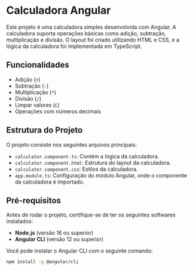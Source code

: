 # Calculadora Angular

Este projeto é uma calculadora simples desenvolvida com Angular. A calculadora suporta operações básicas como adição, subtração, multiplicação e divisão. O layout foi criado utilizando HTML e CSS, e a lógica da calculadora foi implementada em TypeScript.

## Funcionalidades

- Adição (`+`)
- Subtração (`-`)
- Multiplicação (`*`)
- Divisão (`/`)
- Limpar valores (`C`)
- Operações com números decimais

## Estrutura do Projeto

O projeto consiste nos seguintes arquivos principais:

- `calculator.component.ts`: Contém a lógica da calculadora.
- `calculator.component.html`: Estrutura do layout da calculadora.
- `calculator.component.css`: Estilos da calculadora.
- `app.module.ts`: Configuração do módulo Angular, onde o componente da calculadora é importado.

## Pré-requisitos

Antes de rodar o projeto, certifique-se de ter os seguintes softwares instalados:

- **Node.js** (versão 16 ou superior)
- **Angular CLI** (versão 12 ou superior)

Você pode instalar o Angular CLI com o seguinte comando:

```bash
npm install -g @angular/cli
